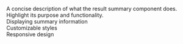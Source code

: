 A concise description of what the result summary component does. Highlight its purpose and functionality.
<br>
Displaying summary information
<br>
Customizable styles
<br>
Responsive design

